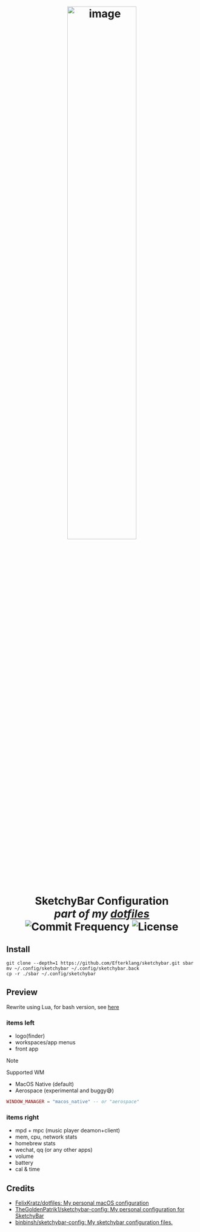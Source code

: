 <h1 align="center">
  <img alt="image" src="https://github.com/user-attachments/assets/4f293a12-0ee4-44bd-9aad-fe861c4aa2c8" width="60%"/>
  <br>
  SketchyBar Configuration
  <br>
  <i>part of my <a href="https://github.com/Efterklang/dotfiles">dotfiles</a></i>
  <br>
  <img src="https://img.shields.io/github/commit-activity/y/Efterklang/sketchybar?style=for-the-badge&labelColor=%23222436&color=%235771AA" alt="Commit Frequency">
  <img src="https://img.shields.io/github/license/Efterklang/sketchybar?style=for-the-badge&labelColor=%23222436&color=%235771AA" alt="License">
</h1>

## Install

```shell
git clone --depth=1 https://github.com/Efterklang/sketchybar.git sbar
mv ~/.config/sketchybar ~/.config/sketchybar.back
cp -r ./sbar ~/.config/sketchybar
```

## Preview

Rewrite using Lua, for bash version, see [here](https://github.com/Efterklang/sketchybar/tree/bash)

### items left

- logo(finder)
- workspaces/app menus
- front app

> [!NOTE]
> Supported WM
> - MacOS Native (default)
> - Aerospace (experimental and buggy😅)
>
> ```lua init.Lua
> WINDOW_MANAGER = "macos_native" -- or "aerospace"
> ```

### items right

- mpd + mpc (music player deamon+client)
- mem, cpu, network stats
- homebrew stats
- wechat, qq (or any other apps)
- volume
- battery
- cal & time

## Credits

- [FelixKratz/dotfiles: My personal macOS configuration](https://github.com/FelixKratz/dotfiles)
- [TheGoldenPatrik1/sketchybar-config: My personal configuration for SketchyBar](https://github.com/TheGoldenPatrik1/sketchybar-config)
- [binbinsh/sketchybar-config: My sketchybar configuration files.](https://github.com/binbinsh/sketchybar-config)
